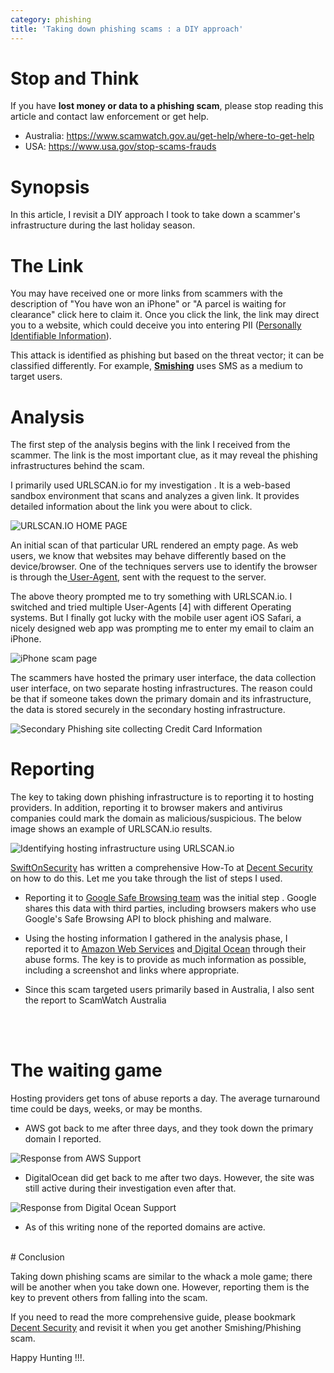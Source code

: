 ```yaml
---
category: phishing
title: 'Taking down phishing scams : a DIY approach'
---
```


# Stop and Think 
If you have **lost money or data to a phishing scam**, please stop reading this article and contact law enforcement or get help. 
* Australia:  https://www.scamwatch.gov.au/get-help/where-to-get-help
* USA: https://www.usa.gov/stop-scams-frauds

# Synopsis

In this article, I revisit a DIY approach I took to take down a scammer's infrastructure during the last holiday season. <br />



# The Link  

You may have received one or more links from scammers with the description of "You have won an iPhone" or "A parcel is waiting for clearance" click here to claim it. Once you click the link, the link may direct you to a website, which could deceive you into entering PII ([Personally Identifiable Information](https://www.oaic.gov.au/privacy/guidance-and-advice/what-is-personal-information/)). 

This attack is identified as phishing but based on the threat vector; it can be classified differently.  For example, **[Smishing](https://www.kaspersky.com.au/resource-center/threats/what-is-smishing-and-how-to-defend-against-it)**  uses SMS as a medium to target users.  <br />



# Analysis

The first step of the analysis begins with the link I received from the scammer. The link is the most important clue, as it may reveal the phishing infrastructures behind the scam. 

I primarily used URLSCAN.io for my investigation . It is a web-based sandbox environment that scans and analyzes a given link. It provides detailed information about the link you were about to click. 


![URLSCAN.IO HOME PAGE](https://user-images.githubusercontent.com/3458013/130765438-1b5d3c09-93ac-4d83-84b8-58393bf5713b.JPG)



An initial scan of that particular URL rendered an empty page. 
As web users, we know that websites may behave differently based on the device/browser. One of the techniques servers use to identify the browser is through the[ User-Agent](https://developer.mozilla.org/en-US/docs/Web/HTTP/Headers/User-Agent), sent with the request to the server.




The above theory prompted me to try something with URLSCAN.io. I switched and tried multiple User-Agents [4] with different Operating systems.  But I finally got lucky with the mobile user agent iOS Safari,  a nicely designed web app was prompting me to enter my email to claim an iPhone.

![iPhone scam page ](https://user-images.githubusercontent.com/3458013/130765737-a6e923ee-32e1-40ff-83b2-8f0a730e027c.png)








The scammers have hosted the primary user interface, the data collection user interface, on two separate hosting infrastructures. The reason could be that if someone takes down the primary domain and its infrastructure, the data is stored securely in the secondary hosting infrastructure.  


![Secondary Phishing site collecting Credit Card Information ](https://user-images.githubusercontent.com/3458013/130766052-bb1091b0-f0af-4c73-9291-eab386688a3e.png)
<br />




# Reporting

The key to taking down phishing infrastructure is to reporting it to hosting providers. In addition, reporting it to browser makers and antivirus companies could mark the domain as malicious/suspicious.  The below image shows an example of URLSCAN.io results. 

![Identifying hosting infrastructure using URLSCAN.io](https://user-images.githubusercontent.com/3458013/130767394-bad89935-ccc3-4787-b22a-ca9d9c06ca1b.png)



[SwiftOnSecurity](https://twitter.com/SwiftOnSecurity) has written a comprehensive How-To at [Decent Security](https://decentsecurity.com/#/malware-web-and-phishing-investigation/) on how to do this. Let me you take through the list of steps I used. 


- Reporting it to [Google Safe Browsing team](https://safebrowsing.google.com/safebrowsing/report_general/) was the initial step . Google shares this data with third parties, including browsers makers who use Google's Safe Browsing API to block phishing and malware.


- Using the hosting information I gathered in the analysis phase, I reported it to [Amazon Web Services](https://support.aws.amazon.com/#/contacts/report-abuse)  and[ Digital Ocean](https://www.digitalocean.com/company/contact/)  through their abuse forms.  The key is to provide as much information as possible, including a screenshot and links where appropriate. 



-  Since this scam targeted users primarily based in Australia, I  also sent the report to ScamWatch Australia


<br />
<br />


# The waiting game 

Hosting providers get tons of abuse reports a day. The average turnaround time could be days, weeks,  or may be months.

- AWS got back to me after three days, and they took down the primary domain I reported. 


![Response from AWS Support](https://user-images.githubusercontent.com/3458013/130764842-e3fc3fad-5446-49ee-a0f6-162781f528e3.png)



- DigitalOcean did get back to me after two days. However, the site was still active during their investigation even after that.

![Response from Digital Ocean Support](https://user-images.githubusercontent.com/3458013/130764858-a3f80a34-6967-4d5e-b03b-6fccf892c227.png)



- As of this writing none of the reported domains are active.


<br />
# Conclusion 

Taking down phishing scams are similar to the whack a mole game; there will be another  when you take down one. However, reporting them is the key to prevent others from falling into the scam. 

If you need to read the more comprehensive guide, please bookmark  [Decent Security](https://decentsecurity.com/#/malware-web-and-phishing-investigation/) and revisit it when you get another Smishing/Phishing scam.

Happy Hunting !!!.
